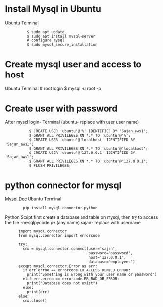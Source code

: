  # Install Mysql in Ubuntu
 Ubuntu Terminal
 
              $ sudo apt update
              $ sudo apt install mysql-server
              # configure mysql 
              $ sudo mysql_secure_installation
  # Create mysql  user and access to host           
Ubuntu Terminal
               # root login
               $ mysql -u root -p
  # Create user with password
  After mysql login- Terminal
  (ubuntu- replace with user user name)
  
               $ CREATE USER 'ubuntu'@'%' IDENTIFIED BY 'Sajan_aws1';
               $ GRANT ALL PRIVILEGES ON *.* TO 'ubuntu'@'%';
               $ CREATE USER 'ubuntu'@'localhost' IDENTIFIED BY 'Sajan_aws1';
               $ GRANT ALL PRIVILEGES ON *.* TO 'ubuntu'@'localhost';
               $ CREATE USER 'ubuntu'@'127.0.0.1' IDENTIFIED BY 'Sajan_aws1';
               $ GRANT ALL PRIVILEGES ON *.* TO 'ubuntu'@'127.0.0.1';
               $ FLUSH PRIVILEGES;
               
  # python connector for mysql
  
  [Mysql Doc](https://dev.mysql.com/downloads/connector/python/)
  Ubuntu Terminal
  
            pip install mysql-connector-python
            
   Python Script
   first create a database and table on mysql, then try to access the 
   file -mysqlpycode.py (any name)
   sajan- replace with username
   
          import mysql.connector
          from mysql.connector import errorcode

          try:
            cnx = mysql.connector.connect(user='sajan', 
                                          password='password',
                                          host='127.0.0.1',
                                          database='employees')
          except mysql.connector.Error as err:
            if err.errno == errorcode.ER_ACCESS_DENIED_ERROR:
              print("Something is wrong with your user name or password")
            elif err.errno == errorcode.ER_BAD_DB_ERROR:
              print("Database does not exist")
            else:
              print(err)
          else:
            cnx.close()

